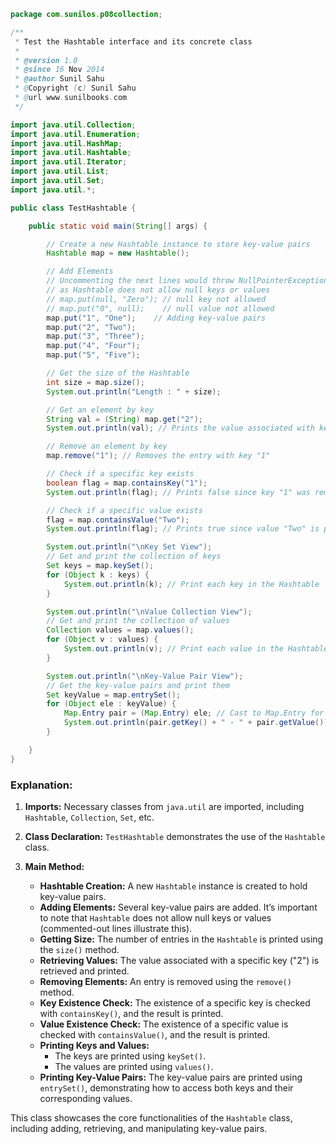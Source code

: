
```java
package com.sunilos.p08collection;

/**
 * Test the Hashtable interface and its concrete class
 * 
 * @version 1.0
 * @since 16 Nov 2014
 * @author Sunil Sahu
 * @Copyright (c) Sunil Sahu
 * @url www.sunilbooks.com
 */

import java.util.Collection;
import java.util.Enumeration;
import java.util.HashMap;
import java.util.Hashtable;
import java.util.Iterator;
import java.util.List;
import java.util.Set;
import java.util.*;

public class TestHashtable {

    public static void main(String[] args) {

        // Create a new Hashtable instance to store key-value pairs
        Hashtable map = new Hashtable();

        // Add Elements
        // Uncommenting the next lines would throw NullPointerException 
        // as Hashtable does not allow null keys or values
        // map.put(null, "Zero"); // null key not allowed
        // map.put("0", null);    // null value not allowed
        map.put("1", "One");    // Adding key-value pairs
        map.put("2", "Two");
        map.put("3", "Three");
        map.put("4", "Four");
        map.put("5", "Five");

        // Get the size of the Hashtable
        int size = map.size();
        System.out.println("Length : " + size);

        // Get an element by key
        String val = (String) map.get("2");
        System.out.println(val); // Prints the value associated with key "2"

        // Remove an element by key
        map.remove("1"); // Removes the entry with key "1"

        // Check if a specific key exists
        boolean flag = map.containsKey("1");
        System.out.println(flag); // Prints false since key "1" was removed

        // Check if a specific value exists
        flag = map.containsValue("Two");
        System.out.println(flag); // Prints true since value "Two" is present

        System.out.println("\nKey Set View");
        // Get and print the collection of keys
        Set keys = map.keySet();
        for (Object k : keys) {
            System.out.println(k); // Print each key in the Hashtable
        }

        System.out.println("\nValue Collection View");
        // Get and print the collection of values
        Collection values = map.values();
        for (Object v : values) {
            System.out.println(v); // Print each value in the Hashtable
        }

        System.out.println("\nKey-Value Pair View");
        // Get the key-value pairs and print them
        Set keyValue = map.entrySet();
        for (Object ele : keyValue) {
            Map.Entry pair = (Map.Entry) ele; // Cast to Map.Entry for key-value pairs
            System.out.println(pair.getKey() + " - " + pair.getValue()); // Print key-value pairs
        }

    }
}
```

### Explanation:

1. **Imports:** Necessary classes from `java.util` are imported, including `Hashtable`, `Collection`, `Set`, etc.

2. **Class Declaration:** `TestHashtable` demonstrates the use of the `Hashtable` class.

3. **Main Method:**
   - **Hashtable Creation:** A new `Hashtable` instance is created to hold key-value pairs.
   - **Adding Elements:** Several key-value pairs are added. It’s important to note that `Hashtable` does not allow null keys or values (commented-out lines illustrate this).
   - **Getting Size:** The number of entries in the `Hashtable` is printed using the `size()` method.
   - **Retrieving Values:** The value associated with a specific key ("2") is retrieved and printed.
   - **Removing Elements:** An entry is removed using the `remove()` method.
   - **Key Existence Check:** The existence of a specific key is checked with `containsKey()`, and the result is printed.
   - **Value Existence Check:** The existence of a specific value is checked with `containsValue()`, and the result is printed.
   - **Printing Keys and Values:** 
     - The keys are printed using `keySet()`.
     - The values are printed using `values()`.
   - **Printing Key-Value Pairs:** The key-value pairs are printed using `entrySet()`, demonstrating how to access both keys and their corresponding values.

This class showcases the core functionalities of the `Hashtable` class, including adding, retrieving, and manipulating key-value pairs.
